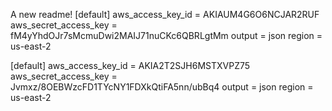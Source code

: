 A new readme!
[default] aws_access_key_id = AKIAUM4G6O6NCJAR2RUF aws_secret_access_key = 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 output = json region = us-east-2

[default]
aws_access_key_id = AKIA2T2SJH6MSTXVPZ75
aws_secret_access_key = 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
output = json
region = us-east-2
